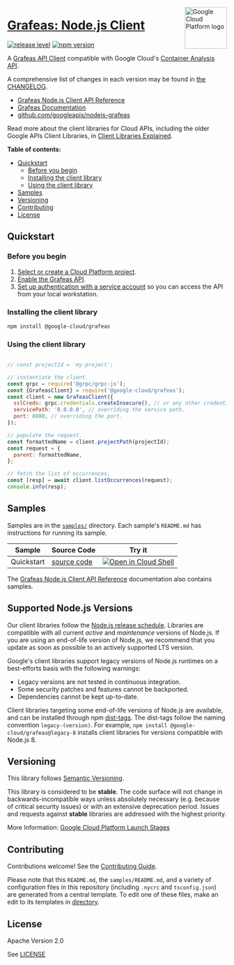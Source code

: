[//]: # "This README.md file is auto-generated, all changes to this file will be lost."
[//]: # "To regenerate it, use `python -m synthtool`."
<img src="https://avatars2.githubusercontent.com/u/2810941?v=3&s=96" alt="Google Cloud Platform logo" title="Google Cloud Platform" align="right" height="96" width="96"/>

# [Grafeas: Node.js Client](https://github.com/googleapis/nodejs-grafeas)

[![release level](https://img.shields.io/badge/release%20level-stable-brightgreen.svg?style=flat)](https://cloud.google.com/terms/launch-stages)
[![npm version](https://img.shields.io/npm/v/@google-cloud/grafeas.svg)](https://www.npmjs.org/package/@google-cloud/grafeas)




A [Grafeas API Client](https://grafeas.io/) compatible with Google Cloud's
[Container Analysis API](https://cloud.google.com/container-registry/docs/container-analysis).


A comprehensive list of changes in each version may be found in
[the CHANGELOG](https://github.com/googleapis/nodejs-grafeas/blob/main/CHANGELOG.md).

* [Grafeas Node.js Client API Reference][client-docs]
* [Grafeas Documentation][product-docs]
* [github.com/googleapis/nodejs-grafeas](https://github.com/googleapis/nodejs-grafeas)

Read more about the client libraries for Cloud APIs, including the older
Google APIs Client Libraries, in [Client Libraries Explained][explained].

[explained]: https://cloud.google.com/apis/docs/client-libraries-explained

**Table of contents:**


* [Quickstart](#quickstart)
  * [Before you begin](#before-you-begin)
  * [Installing the client library](#installing-the-client-library)
  * [Using the client library](#using-the-client-library)
* [Samples](#samples)
* [Versioning](#versioning)
* [Contributing](#contributing)
* [License](#license)

## Quickstart

### Before you begin

1.  [Select or create a Cloud Platform project][projects].
1.  [Enable the Grafeas API][enable_api].
1.  [Set up authentication with a service account][auth] so you can access the
    API from your local workstation.

### Installing the client library

```bash
npm install @google-cloud/grafeas
```


### Using the client library

```javascript

// const projectId = 'my-project';

// instantiate the client.
const grpc = require('@grpc/grpc-js');
const {GrafeasClient} = require('@google-cloud/grafeas');
const client = new GrafeasClient({
  sslCreds: grpc.credentials.createInsecure(), // or any other credentials object.
  servicePath: '0.0.0.0', // overriding the service path.
  port: 8080, // overriding the port.
});

// populate the request.
const formattedName = client.projectPath(projectId);
const request = {
  parent: formattedName,
};

// fetch the list of occurrences.
const [resp] = await client.listOccurrences(request);
console.info(resp);

```



## Samples

Samples are in the [`samples/`](https://github.com/googleapis/nodejs-grafeas/tree/main/samples) directory. Each sample's `README.md` has instructions for running its sample.

| Sample                      | Source Code                       | Try it |
| --------------------------- | --------------------------------- | ------ |
| Quickstart | [source code](https://github.com/googleapis/nodejs-grafeas/blob/main/samples/quickstart.js) | [![Open in Cloud Shell][shell_img]](https://console.cloud.google.com/cloudshell/open?git_repo=https://github.com/googleapis/nodejs-grafeas&page=editor&open_in_editor=samples/quickstart.js,samples/README.md) |



The [Grafeas Node.js Client API Reference][client-docs] documentation
also contains samples.

## Supported Node.js Versions

Our client libraries follow the [Node.js release schedule](https://nodejs.org/en/about/releases/).
Libraries are compatible with all current _active_ and _maintenance_ versions of
Node.js.
If you are using an end-of-life version of Node.js, we recommend that you update
as soon as possible to an actively supported LTS version.

Google's client libraries support legacy versions of Node.js runtimes on a
best-efforts basis with the following warnings:

* Legacy versions are not tested in continuous integration.
* Some security patches and features cannot be backported.
* Dependencies cannot be kept up-to-date.

Client libraries targeting some end-of-life versions of Node.js are available, and
can be installed through npm [dist-tags](https://docs.npmjs.com/cli/dist-tag).
The dist-tags follow the naming convention `legacy-(version)`.
For example, `npm install @google-cloud/grafeas@legacy-8` installs client libraries
for versions compatible with Node.js 8.

## Versioning

This library follows [Semantic Versioning](http://semver.org/).



This library is considered to be **stable**. The code surface will not change in backwards-incompatible ways
unless absolutely necessary (e.g. because of critical security issues) or with
an extensive deprecation period. Issues and requests against **stable** libraries
are addressed with the highest priority.






More Information: [Google Cloud Platform Launch Stages][launch_stages]

[launch_stages]: https://cloud.google.com/terms/launch-stages

## Contributing

Contributions welcome! See the [Contributing Guide](https://github.com/googleapis/nodejs-grafeas/blob/main/CONTRIBUTING.md).

Please note that this `README.md`, the `samples/README.md`,
and a variety of configuration files in this repository (including `.nycrc` and `tsconfig.json`)
are generated from a central template. To edit one of these files, make an edit
to its templates in
[directory](https://github.com/googleapis/synthtool).

## License

Apache Version 2.0

See [LICENSE](https://github.com/googleapis/nodejs-grafeas/blob/main/LICENSE)

[client-docs]: https://cloud.google.com/nodejs/docs/reference/grafeas/latest
[product-docs]: https://cloud.google.com/container-registry/docs/container-analysis
[shell_img]: https://gstatic.com/cloudssh/images/open-btn.png
[projects]: https://console.cloud.google.com/project
[billing]: https://support.google.com/cloud/answer/6293499#enable-billing
[enable_api]: https://console.cloud.google.com/flows/enableapi?apiid=containeranalysis.googleapis.com
[auth]: https://cloud.google.com/docs/authentication/getting-started
